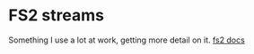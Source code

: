 # FS2 streams

Something I use a lot at work, getting more detail on it. 
[fs2 docs](https://fs2.io/#/getstarted/install)
